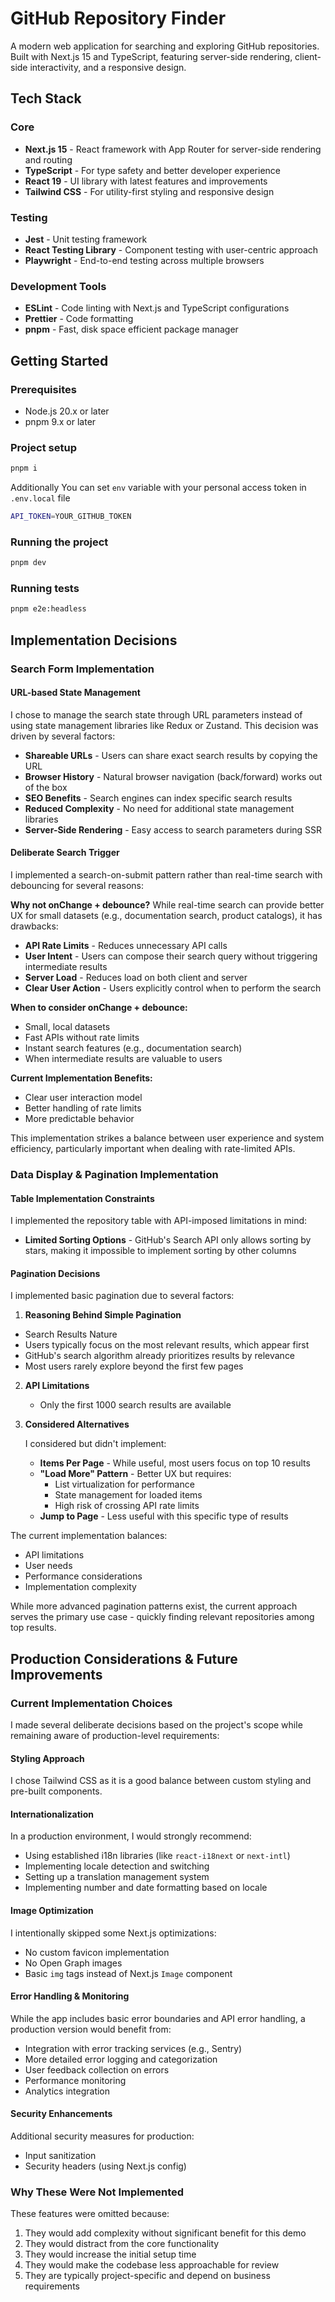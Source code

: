 # GitHub Repository Finder

A modern web application for searching and exploring GitHub repositories. Built with Next.js 15 and TypeScript, featuring server-side rendering, client-side interactivity, and a responsive design.

## Tech Stack

### Core

- **Next.js 15** - React framework with App Router for server-side rendering and routing
- **TypeScript** - For type safety and better developer experience
- **React 19** - UI library with latest features and improvements
- **Tailwind CSS** - For utility-first styling and responsive design

### Testing

- **Jest** - Unit testing framework
- **React Testing Library** - Component testing with user-centric approach
- **Playwright** - End-to-end testing across multiple browsers

### Development Tools

- **ESLint** - Code linting with Next.js and TypeScript configurations
- **Prettier** - Code formatting
- **pnpm** - Fast, disk space efficient package manager

## Getting Started

### Prerequisites

- Node.js 20.x or later
- pnpm 9.x or later

### Project setup

```bash
pnpm i
```

Additionally You can set `env` variable with your personal access token in `.env.local` file

```sh
API_TOKEN=YOUR_GITHUB_TOKEN
```

### Running the project

```bash
pnpm dev
```

### Running tests

```bash
pnpm e2e:headless
```

## Implementation Decisions

### Search Form Implementation

#### URL-based State Management

I chose to manage the search state through URL parameters instead of using state management libraries like Redux or Zustand. This decision was driven by several factors:

- **Shareable URLs** - Users can share exact search results by copying the URL
- **Browser History** - Natural browser navigation (back/forward) works out of the box
- **SEO Benefits** - Search engines can index specific search results
- **Reduced Complexity** - No need for additional state management libraries
- **Server-Side Rendering** - Easy access to search parameters during SSR

#### Deliberate Search Trigger

I implemented a search-on-submit pattern rather than real-time search with debouncing for several reasons:

**Why not onChange + debounce?**
While real-time search can provide better UX for small datasets (e.g., documentation search, product catalogs), it has drawbacks:

- **API Rate Limits** - Reduces unnecessary API calls
- **User Intent** - Users can compose their search query without triggering intermediate results
- **Server Load** - Reduces load on both client and server
- **Clear User Action** - Users explicitly control when to perform the search

**When to consider onChange + debounce:**

- Small, local datasets
- Fast APIs without rate limits
- Instant search features (e.g., documentation search)
- When intermediate results are valuable to users

**Current Implementation Benefits:**

- Clear user interaction model
- Better handling of rate limits
- More predictable behavior

This implementation strikes a balance between user experience and system efficiency, particularly important when dealing with rate-limited APIs.

### Data Display & Pagination Implementation

#### Table Implementation Constraints

I implemented the repository table with API-imposed limitations in mind:

- **Limited Sorting Options** - GitHub's Search API only allows sorting by stars, making it impossible to implement sorting by other columns

#### Pagination Decisions

I implemented basic pagination due to several factors:

1.  **Reasoning Behind Simple Pagination**

- Search Results Nature
- Users typically focus on the most relevant results, which appear first
- GitHub's search algorithm already prioritizes results by relevance
- Most users rarely explore beyond the first few pages

2. **API Limitations**

   - Only the first 1000 search results are available

3. **Considered Alternatives**

   I considered but didn't implement:

   - **Items Per Page** - While useful, most users focus on top 10 results
   - **"Load More" Pattern** - Better UX but requires:
     - List virtualization for performance
     - State management for loaded items
     - High risk of crossing API rate limits
   - **Jump to Page** - Less useful with this specific type of results

The current implementation balances:

- API limitations
- User needs
- Performance considerations
- Implementation complexity

While more advanced pagination patterns exist, the current approach serves the primary use case - quickly finding relevant repositories among top results.

## Production Considerations & Future Improvements

### Current Implementation Choices

I made several deliberate decisions based on the project's scope while remaining aware of production-level requirements:

#### Styling Approach

I chose Tailwind CSS as it is a good balance between custom styling and pre-built components.

#### Internationalization

In a production environment, I would strongly recommend:

- Using established i18n libraries (like `react-i18next` or `next-intl`)
- Implementing locale detection and switching
- Setting up a translation management system
- Implementing number and date formatting based on locale

#### Image Optimization

I intentionally skipped some Next.js optimizations:

- No custom favicon implementation
- No Open Graph images
- Basic `img` tags instead of Next.js `Image` component

#### Error Handling & Monitoring

While the app includes basic error boundaries and API error handling, a production version would benefit from:

- Integration with error tracking services (e.g., Sentry)
- More detailed error logging and categorization
- User feedback collection on errors
- Performance monitoring
- Analytics integration

#### Security Enhancements

Additional security measures for production:

- Input sanitization
- Security headers (using Next.js config)

### Why These Were Not Implemented

These features were omitted because:

1. They would add complexity without significant benefit for this demo
2. They would distract from the core functionality
3. They would increase the initial setup time
4. They would make the codebase less approachable for review
5. They are typically project-specific and depend on business requirements
